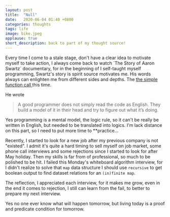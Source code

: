 ```yaml
---
layout: post
title:  "Null"
date:   2020-06-04 01:40 +0800
categories: thoughts
tags: life
image: bike.jpeg
applause: true
short_description: back to part of my thought source!
--- 
```


<div markdown="1" id="text">
Every time I come to a stale stage, don't have a clear idea to motivate myself to take action, I always come back to watch `The Story of Aaron Swartz` documentary, for in the beginning of I self-taught myself programming, Swartz's story is spirit source motivates me. His words always can enlighten me from different sides and depths. The <a href="https://qblog.aaronsw.com/post/30628091215/the-simple-function-call">the simple function call </a> this time.

He wrote 
<blockquote> A good programmer does not simply read the code as English. They build a model of it in their head and try to figure out what it’s doing.
</blockquote>

Yes programming is a mental model, the logic rule, so it can't be really be written in English, but needed to be translated into logics. I'm lack distance on this part, so I need to put more time to **practice...

Recently, I started to look for a new job after my previous company is not "existed". I admit it's quite a hard timing to sell myself on job market, some phone call interviews and some rejections since I started to look for after May holiday. Then my skills is far from of professional, so much to be polished to be hit. I failed this Monday's whiteboard algorithm interview, for I didn't realize to solve that `map` data structure I should use `recursive` to get boolean output to find dataset relations for an `(in)finite map`.

The reflection, I appreciated each interview, for it makes me grow, even in the end it comes to rejection, I still can learn from the fail, to better to prepare my next interview.

Yes no one ever know what will happen tomorrow, but living today is a proof and predicate condition for tomorrow. 
</div>